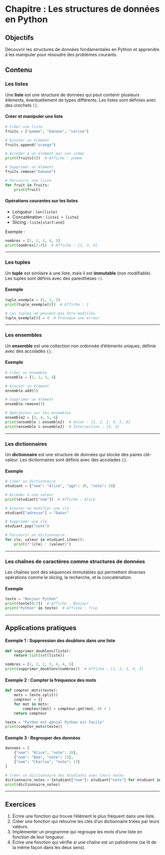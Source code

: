 # Chapitre : Les structures de données en Python

## Objectifs
Découvrir les structures de données fondamentales en Python et apprendre à les manipuler pour résoudre des problèmes courants.

## Contenu

### Les listes
Une **liste** est une structure de données qui peut contenir plusieurs éléments, éventuellement de types différents. Les listes sont définies avec des crochets `[]`.

#### Créer et manipuler une liste
```python
# Créer une liste
fruits = ["pomme", "banane", "cerise"]

# Ajouter un élément
fruits.append("orange")

# Accéder à un élément par son index
print(fruits[0])  # Affiche : pomme

# Supprimer un élément
fruits.remove("banane")

# Parcourir une liste
for fruit in fruits:
    print(fruit)
```

#### Opérations courantes sur les listes
- Longueur : `len(liste)`
- Concaténation : `liste1 + liste2`
- Slicing : `liste[start:end]`

Exemple :
```python
nombres = [1, 2, 3, 4, 5]
print(nombres[1:4])  # Affiche : [2, 3, 4]
```

---

### Les tuples
Un **tuple** est similaire à une liste, mais il est **immutable** (non modifiable). Les tuples sont définis avec des parenthèses `()`.

#### Exemple
```python
tuple_exemple = (1, 2, 3)
print(tuple_exemple[0])  # Affiche : 1

# Les tuples ne peuvent pas être modifiés
tuple_exemple[0] = 4  # Provoque une erreur
```

---

### Les ensembles
Un **ensemble** est une collection non ordonnée d’éléments uniques, définie avec des accolades `{}`.

#### Exemple
```python
# Créer un ensemble
ensemble = {1, 2, 3, 4}

# Ajouter un élément
ensemble.add(5)

# Supprimer un élément
ensemble.remove(3)

# Opérations sur les ensembles
ensemble2 = {3, 4, 5, 6}
print(ensemble | ensemble2)  # Union : {1, 2, 3, 4, 5, 6}
print(ensemble & ensemble2)  # Intersection : {4, 5}
```

---

### Les dictionnaires
Un **dictionnaire** est une structure de données qui stocke des paires clé-valeur. Les dictionnaires sont définis avec des accolades `{}`.

#### Exemple
```python
# Créer un dictionnaire
etudiant = {"nom": "Alice", "age": 20, "note": 18}

# Accéder à une valeur
print(etudiant["nom"])  # Affiche : Alice

# Ajouter ou modifier une clé
etudiant["adresse"] = "Dakar"

# Supprimer une clé
etudiant.pop("note")

# Parcourir un dictionnaire
for cle, valeur in etudiant.items():
    print(f"{cle} : {valeur}")
```

---

### Les chaînes de caractères comme structures de données
Les chaînes sont des séquences immutables qui permettent diverses opérations comme le slicing, la recherche, et la concaténation.

#### Exemple
```python
texte = "Bonjour Python"
print(texte[0:7])  # Affiche : Bonjour
print("Python" in texte)  # Affiche : True
```

---

## Applications pratiques

#### Exemple 1 : Suppression des doublons dans une liste
```python
def supprimer_doublons(liste):
    return list(set(liste))

nombres = [1, 2, 2, 3, 4, 4, 5]
print(supprimer_doublons(nombres))  # Affiche : [1, 2, 3, 4, 5]
```

#### Exemple 2 : Compter la fréquence des mots
```python
def compter_mots(texte):
    mots = texte.split()
    compteur = {}
    for mot in mots:
        compteur[mot] = compteur.get(mot, 0) + 1
    return compteur

texte = "Python est génial Python est facile"
print(compter_mots(texte))
```

#### Exemple 3 : Regrouper des données
```python
donnees = [
    {"nom": "Alice", "note": 18},
    {"nom": "Bob", "note": 15},
    {"nom": "Charlie", "note": 17}
]

# Créer un dictionnaire des étudiants avec leurs notes
dictionnaire_notes = {etudiant["nom"]: etudiant["note"] for etudiant in donnees}
print(dictionnaire_notes)
```

---

## Exercices
1. Écrire une fonction qui trouve l’élément le plus fréquent dans une liste.
2. Créer une fonction qui retourne les clés d’un dictionnaire triées par leurs valeurs.
3. Implémenter un programme qui regroupe les mots d’une liste en fonction de leur longueur.
4. Écrire une fonction qui vérifie si une chaîne est un palindrome (se lit de la même façon dans les deux sens).
